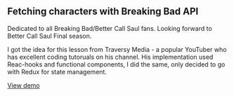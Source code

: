 ## Fetching characters with Breaking Bad API

Dedicated to all Breaking Bad/Better Call Saul fans. 
Looking forward to Better Call Saul Final season.

I got the idea for this lesson from Traversy Media - a popular YouTuber who has excellent coding tutoruals on his channel.
His implementation used Reac-hooks and functional components, I did the same, only decided to go with Redux for state management.

[View demo](https://letsget.github.io/breaking-bad-api)





